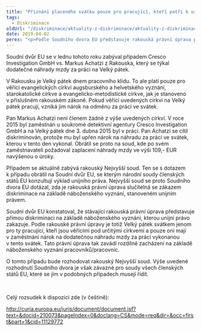 ```yaml
---
title: "Přiznání placeného svátku pouze pro pracující, kteří patří k určitým církvím, je diskriminací, rozhodl Soudní dvůr EU"
tags:
  - Diskriminace
oldUrl: "/diskriminace/aktuality-z-diskriminace/aktuality-z-diskriminace-2019/priznani-placeneho-svatku-pouze-pro-pracujici-kteri-patri-k-urcitym-cirkvim-je-disk/"
date: 2019-04-02
perex: "<p>Podle Soudního dvora EU představuje rakouská právní úprava přímou diskriminaci na základě náboženského vyznání.</p>"
---
```


<!-- imported from the old website -->

<p>Soudní dvůr EU se v lednu tohoto roku zabýval případem Cresco Investigation GmbH vs. Markus Achatzi z Rakouska, který se týkal dodatečné náhrady mzdy za práci na Velký pátek. </p><p>V Rakousku je Velký pátek dnem pracovního klidu. To ale platí pouze pro věřící evangelických církví augsburského a helvetského vyznání, starokatolické církve a evangelicko-metodistické církve, jak je stanoveno v příslušném rakouském zákoně. Pokud věřící uvedených církví na Velký pátek pracují, vzniká jim nárok na odměnu za práci ve svátek. </p><p>Pan Markus Achatzi není členem žádné z výše uvedených církví. V roce 2015 byl zaměstnán u soukromé detektivní agentury Cresco Investigation GmbH a na Velký pátek dne 3. dubna 2015 byl v práci. Pan Achatzi se cítil diskriminován, protože mu byl upřen nárok na náhradu za práci ve svátek, kterou v tento den vykonal. Obrátil se proto na soud, kde po svém zaměstnavateli požadoval zaplacení náhrady mzdy ve výši 109,- EUR navýšenou o úroky.  </p><p>Případem se aktuálně zabývá rakouský Nejvyšší soud. Ten se s dotazem k případu obrátil na Soudní dvůr EU, se kterým národní soudy členských států EU konzultují výklad unijního práva. Nejvyšší soud se proto Soudního dvora EU dotázal, zda je rakouská právní úprava slučitelná se zákazem diskriminace na základě náboženského vyznání, stanoveném unijním právem.</p><p>Soudní dvůr EU konstatoval, že stávající rakouská právní úprava představuje přímou diskriminaci na základě náboženského vyznání, kterou unijní právo zakazuje. Podle rakouské právní úpravy je totiž Velký pátek svátkem jenom pro ty pracující, kteří jsou věřícími pod určitými církvemi a pouze oni mají v zaměstnání nárok na dodatečnou náhradu mzdy za práci vykonanou v tento svátek. Tato právní úprava tak zavádí rozdílné zacházení na základě náboženského vyznání pracovníků/pracovnic. </p><p>O tomto případu bude rozhodovat rakouský Nejvyšší soud. Výše uvedené rozhodnutí Soudního dvora je však závazné pro soudy všech členských států EU, které se jím v podobných případech musejí řídit.</p><p> </p><p>Celý rozsudek k dispozici zde (v češtině):</p><a title="Otevření do nového okna" href="http://curia.europa.eu/juris/document/document.jsf?text=&amp;docid=210073&amp;pageIndex=0&amp;doclang=CS&amp;mode=req&amp;dir=&amp;occ=first&amp;part=1&amp;cid=11129772" target="_blank">http://curia.europa.eu/juris/document/document.jsf?text=&amp;docid=210073&amp;pageIndex=0&amp;doclang=CS&amp;mode=req&amp;dir=&amp;occ=first&amp;part=1&amp;cid=11129772</a> 
